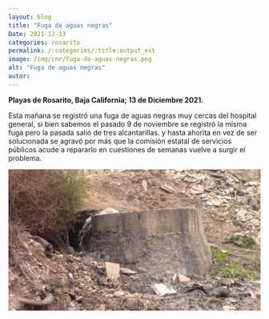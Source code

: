 ```yaml
---
layout: blog
title: "Fuga de aguas negras"
Date: 2021-12-13
categories: rosarito
permalink: /:categories/:title:output_ext
image: /img/cnr/fuga-de-aguas-negras.png
alt: "Fuga de aguas negras"
autor:
---
```


**Playas de Rosarito, Baja California; 13 de Diciembre 2021.** 

Esta mañana se registró una fuga de aguas negras muy cercas del hospital general, si bien sabemos el pasado 9 de noviembre se registró la misma fuga pero la pasada salió de tres alcantarillas.
y hasta ahorita en vez de ser solucionada se agravó por más que la comisión estatal de servicios públicos acude a repararlo en cuestiones de semanas vuelve a surgir el problema.

<div id="carouselExampleSlidesOnly" class="carousel slide" data-ride="carousel">
  <div class="carousel-inner">
    <div class="carousel-item active">
       <img class="d-block w-100" src="/img/cnr/fuga-de-aguas-negras.png" loading="lazy"  alt="Fuga de aguas negras">
    </div>
  </div>
</div>